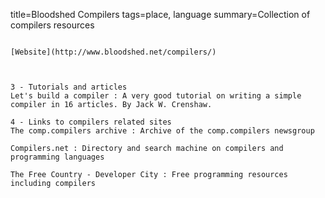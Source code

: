 title=Bloodshed Compilers
tags=place, language
summary=Collection of compilers resources
~~~~~~

[Website](http://www.bloodshed.net/compilers/)



3 - Tutorials and articles
Let's build a compiler : A very good tutorial on writing a simple compiler in 16 articles. By Jack W. Crenshaw.

4 - Links to compilers related sites
The comp.compilers archive : Archive of the comp.compilers newsgroup

Compilers.net : Directory and search machine on compilers and programming languages

The Free Country - Developer City : Free programming resources including compilers
